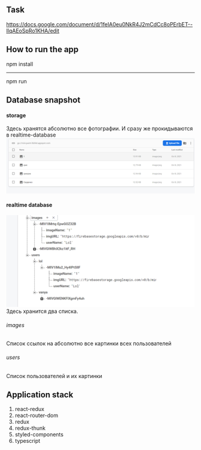## Task
https://docs.google.com/document/d/1feIA0eu0NkR4J2mCdCc8oPErbET--IlqAEoSpRo1KHA/edit

## How to run the app
npm install
____
npm run

## Database snapshot
#### storage
Здесь хранятся абсолютно все фотографии. И сразу же прокидываются в realtime-database
![storage](storage.png "Орк")
#### realtime database
![realtime](realtime-database.png "Орк")
Здесь хранится два списка.
###### images
Список ссылок на абсолютно все картинки всех пользователей
###### users
Список пользователей и их картинки 

## Application stack
1) react-redux
2) react-router-dom
3) redux
4) redux-thunk
5) styled-components
6) typescript
